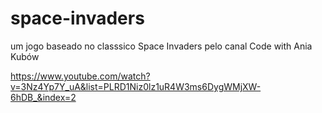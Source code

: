 # space-invaders

um jogo baseado no classsico Space Invaders pelo canal Code with Ania Kubów

https://www.youtube.com/watch?v=3Nz4Yp7Y_uA&list=PLRD1Niz0lz1uR4W3ms6DygWMjXW-6hDB_&index=2